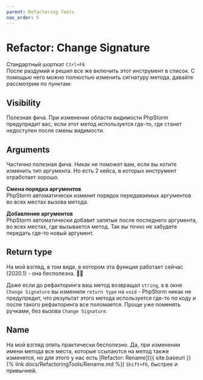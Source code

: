 ```yaml
---
parent: Refactoring Tools
nav_order: 5
---
```


# Refactor: Change Signature

Стандартный шорткат `Ctrl+F6`<br>
После раздумий я решил все же включить этот инструмент в список. С помощью него можно полностью изменить сигнатуру метода, давайте рассмотрим по пунктам:

## Visibility
Полезная фича. При изменении области видимости PhpStorm предупредит вас, если этот метод используется где-то, где станет недоступен после смены видимости.


## Arguments
Частично полезная фича. Никак не поможет вам, если вы хотите изменить тип аргумента. Но есть 2 кейса, в которых инструмент отработает хорошо.

**Смена порядка аргументов**<br>
PhpStorm автоматически изменит порядок передаваемых аргументов во всех местах вызова метода.

**Добавление аргументов**<br>
PhpStorm автоматически добавит запятые после последнего аргумента, во всех местах, где вызывается метод. Так вы точно не забудете передать где-то новый аргумент.

## Return type
На мой взгляд, в том виде, в котором эта функция работает сейчас (2020.1) - она бесполезна. :no_good_man:

Даже если до рефакторинга ваш метод возвращал `string`, а в окне   `Change Signature` вы изменили `return type` на `void` - PhpStorm никак не предупредит, что результат этого метода используется где-то по коду и после такого рефакторинга все поломается. Проще уже поменять ручками, без вызова `Change Signature`. 



## Name
На мой взгляд опять практически бесполезно. Да, при изменении имени метода все места, которые ссылаются на метод также изменятся, но для этого у нас есть [Refactor: Rename]({{ site.baseurl }}{% link docs/RefactoringTools/Rename.md %})  `Shift+F6`, быстрее и привычней. 